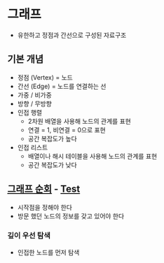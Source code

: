 # 그래프
- 유한하고 정점과 간선으로 구성된 자료구조

## 기본 개념
- 정점 (Vertex) = 노드
- 간선 (Edge) = 노드를 연결하는 선
- 가중 / 비가중
- 방향 / 무방향
- 인접 행렬
  - 2차원 배열을 사용해 노드의 관계를 표현
  - 연결 = 1, 비연결 = 0으로 표현
  - 공간 복잡도가 높다
- 인접 리스트
  - 배열이나 해시 테이블을 사용해 노드의 관계를 표현
  - 공간 복잡도가 낮다

## [그래프 순회](src/main/java/graph/graphTraversal.java) - [Test](src/test/java/graph/graphTraversalTest.java)
- 시작점을 정해야 한다
- 방문 했던 노드의 정보를 갖고 있어야 한다 

### 깊이 우선 탐색
- 인접한 노드를 먼저 탐색

